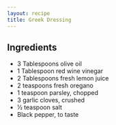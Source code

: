 ```yaml
---
layout: recipe
title: Greek Dressing
---
```


## Ingredients

* 3 Tablespoons olive oil
* 1 Tablespoon red wine vinegar
* 2 Tablespoons fresh lemon juice
* 2 teaspoons fresh oregano
* 1 teaspoon parsley, chopped
* 3 garlic cloves, crushed
* 1⁄2 teaspoon salt
* Black pepper, to taste

